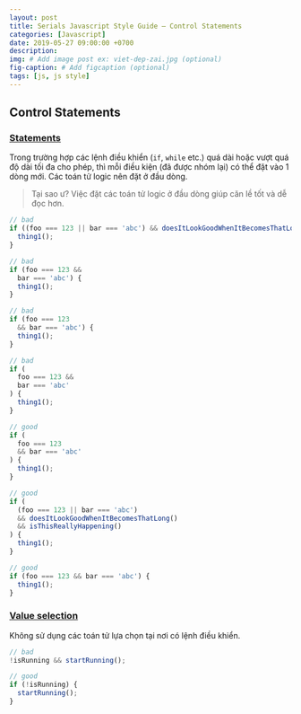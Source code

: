 ```yaml
---
layout: post
title: Serials Javascript Style Guide – Control Statements
categories: [Javascript]
date: 2019-05-27 09:00:00 +0700
description: 
img: # Add image post ex: viet-dep-zai.jpg (optional)
fig-caption: # Add figcaption (optional)
tags: [js, js style]
---
```


## Control Statements

<a name="control-statements"></a>
### [Statements](#control-statements)
Trong trường hợp các lệnh điều khiển (`if`, `while` etc.) quá dài hoặc vượt quá độ dài tối đa cho phép, thì mỗi điều kiện (đã được nhóm lại) có thể đặt vào 1 dòng mới. Các toán tử logic nên đặt ở đầu dòng.

> Tại sao ư? Việc đặt các toán tử logic ở đầu dòng giúp căn lề tốt và dễ đọc hơn.

```javascript
// bad
if ((foo === 123 || bar === 'abc') && doesItLookGoodWhenItBecomesThatLong() && isThisReallyHappening()) {
  thing1();
}

// bad
if (foo === 123 &&
  bar === 'abc') {
  thing1();
}

// bad
if (foo === 123
  && bar === 'abc') {
  thing1();
}

// bad
if (
  foo === 123 &&
  bar === 'abc'
) {
  thing1();
}

// good
if (
  foo === 123
  && bar === 'abc'
) {
  thing1();
}

// good
if (
  (foo === 123 || bar === 'abc')
  && doesItLookGoodWhenItBecomesThatLong()
  && isThisReallyHappening()
) {
  thing1();
}

// good
if (foo === 123 && bar === 'abc') {
  thing1();
}
```

<a name="control-statements--value-selection"></a>
### [Value selection](#control-statements--value-selection)
Không sử dụng các toán tử lựa chọn tại nơi có lệnh điều khiển.

```javascript
// bad
!isRunning && startRunning();

// good
if (!isRunning) {
  startRunning();
}
```
